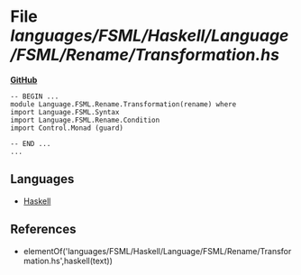 # File _languages/FSML/Haskell/Language/FSML/Rename/Transformation.hs_
**[GitHub](https://github.com/softlang/yas/blob/master/languages/FSML/Haskell/Language/FSML/Rename/Transformation.hs)**
```
-- BEGIN ...
module Language.FSML.Rename.Transformation(rename) where
import Language.FSML.Syntax
import Language.FSML.Rename.Condition
import Control.Monad (guard)

-- END ...
...
```

## Languages
* [Haskell](../languages/Haskell.md)

## References
* elementOf('languages/FSML/Haskell/Language/FSML/Rename/Transformation.hs',haskell(text))
